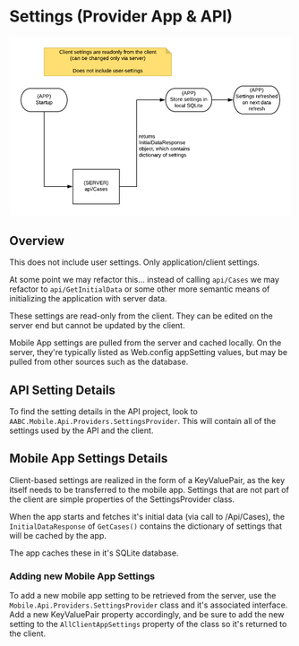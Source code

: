 # Settings (Provider App & API)

![](Settings.png)


## Overview

This does not include user settings.  Only application/client settings.

At some point we may refactor this... instead of calling `api/Cases` we may refactor to `api/GetInitialData` or some other more semantic means of initializing the application with server data.

These settings are read-only from the client.  They can be edited on the server end but cannot be updated by the client.

Mobile App settings are pulled from the server and cached locally.  On the server, they're typically listed as Web.config appSetting values, but may be pulled from other sources such as the database.

## API Setting Details

To find the setting details in the API project, look to `AABC.Mobile.Api.Providers.SettingsProvider`.  This will contain all of the settings used by the API and the client.  

## Mobile App Settings Details

Client-based settings are realized in the form of a KeyValuePair, as the key itself needs to be transferred to the mobile app.  Settings that are not part of the client are simple properties of the SettingsProvider class.

When the app starts and fetches it's initial data (via call to /Api/Cases), the `InitialDataResponse` of `GetCases()` contains the dictionary of settings that will be cached by the app.

The app caches these in it's SQLite database.

### Adding new Mobile App Settings

To add a new mobile app setting to be retrieved from the server, use the `Mobile.Api.Providers.SettingsProvider` class and it's associated interface.  Add a new KeyValuePair property accordingly, and be sure to add the new setting to the `AllClientAppSettings` property of the class so it's returned to the client.